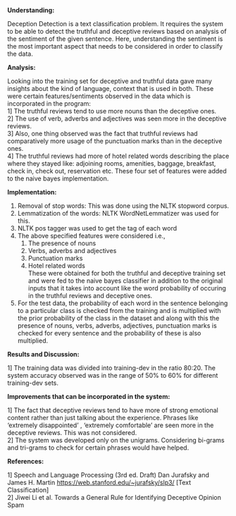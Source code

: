 **Understanding:**  

Deception Detection is a text classification problem. It requires the system to be able to detect
the truthful and deceptive reviews based on analysis of the sentiment of the given sentence.
Here, understanding the sentiment is the most important aspect that needs to be considered in
order to classify the data.

**Analysis:**  

Looking into the training set for deceptive and truthful data gave many insights about the kind
of language, context that is used in both. These were certain features/sentiments observed in
the data which is incorporated in the program:  
  1] The truthful reviews tend to use more nouns than the deceptive ones.  
  2] The use of verb, adverbs and adjectives was seen more in the deceptive reviews.  
  3] Also, one thing observed was the fact that truthful reviews had comparatively more usage of
the punctuation marks than in the deceptive ones.  
  4] The truthful reviews had more of hotel related words describing the place where they stayed
like: adjoining rooms, amenities, baggage, breakfast, check in, check out, reservation etc.
These four set of features were added to the naive bayes implementation.  

**Implementation:**  

  1. Removal of stop words: This was done using the NLTK stopword corpus.  
  2. Lemmatization of the words: NLTK WordNetLemmatizer was used for this.  
  3. NLTK pos tagger was used to get the tag of each word  
  4. The above specified features were considered i.e.,  
      1. The presence of nouns  
      2. Verbs, adverbs and adjectives  
      3. Punctuation marks  
      4. Hotel related words  
These were obtained for both the truthful and deceptive training set and were fed to the naive
bayes classifier in addition to the original inputs that it takes into account like the word
probability of occuring in the truthful reviews and deceptive ones.  
  5. For the test data, the probability of each word in the sentence belonging to a particular class
is checked from the training and is multiplied with the prior probability of the class in the
dataset and along with this the presence of nouns, verbs, adverbs, adjectives, punctuation
marks is checked for every sentence and the probability of these is also multiplied.  

**Results and Discussion:**  

  1] The training data was divided into training-dev in the ratio 80:20. The system accuracy
observed was in the range of 50% to 60% for different training-dev sets.  

**Improvements that can be incorporated in the system:**  

  1] The fact that deceptive reviews tend to have more of strong emotional content rather than
just talking about the experience. Phrases like ‘extremely disappointed’ , ‘extremely
comfortable’ are seen more in the deceptive reviews. This was not considered.  
  2] The system was developed only on the unigrams. Considering bi-grams and tri-grams to
check for certain phrases would have helped.  

**References:**  

  1] Speech and Language Processing (3rd ed. Draft) Dan Jurafsky and James H. Martin
https://web.stanford.edu/~jurafsky/slp3/ [Text Classification]  
  2] Jiwei Li et al. Towards a General Rule for Identifying Deceptive Opinion Spam  
